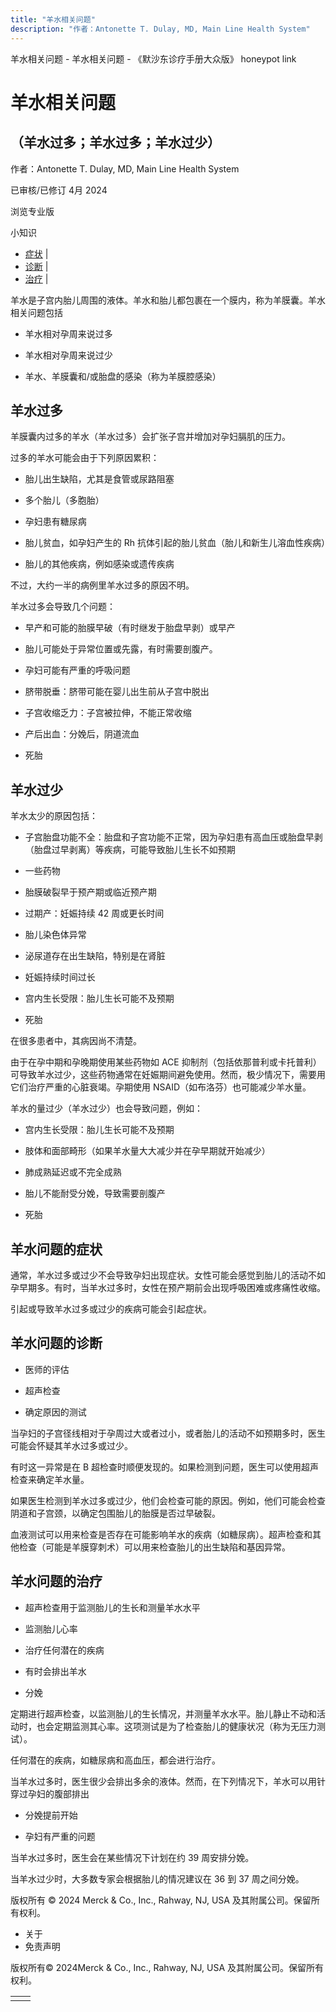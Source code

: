 ```yaml
---
title: "羊水相关问题"
description: "作者：Antonette T. Dulay, MD, Main Line Health System"
---
```


﻿羊水相关问题 \- 羊水相关问题 \- 《默沙东诊疗手册大众版》 honeypot link

# 羊水相关问题

## （羊水过多；羊水过多；羊水过少）

作者：Antonette T. Dulay, MD, Main Line Health System

已审核/已修订 4月 2024

浏览专业版

小知识

- [症状](#症状_v50223621_zh) \|
- [诊断](#诊断_v37918433_zh) \|
- [治疗](#治疗_v37918446_zh) \|

羊水是子宫内胎儿周围的液体。羊水和胎儿都包裹在一个膜内，称为羊膜囊。羊水相关问题包括

- 羊水相对孕周来说过多

- 羊水相对孕周来说过少

- 羊水、羊膜囊和/或胎盘的感染（称为羊膜腔感染）


## 羊水过多

羊膜囊内过多的羊水（羊水过多）会扩张子宫并增加对孕妇膈肌的压力。

过多的羊水可能会由于下列原因累积：

- 胎儿出生缺陷，尤其是食管或尿路阻塞

- 多个胎儿（多胞胎）

- 孕妇患有糖尿病

- 胎儿贫血，如孕妇产生的 Rh 抗体引起的胎儿贫血（胎儿和新生儿溶血性疾病）

- 胎儿的其他疾病，例如感染或遗传疾病


不过，大约一半的病例里羊水过多的原因不明。

羊水过多会导致几个问题：

- 早产和可能的胎膜早破（有时继发于胎盘早剥）或早产

- 胎儿可能处于异常位置或先露，有时需要剖腹产。

- 孕妇可能有严重的呼吸问题

- 脐带脱垂：脐带可能在婴儿出生前从子宫中脱出

- 子宫收缩乏力：子宫被拉伸，不能正常收缩

- 产后出血：分娩后，阴道流血

- 死胎


## 羊水过少

羊水太少的原因包括：

- 子宫胎盘功能不全：胎盘和子宫功能不正常，因为孕妇患有高血压或胎盘早剥（胎盘过早剥离）等疾病，可能导致胎儿生长不如预期

- 一些药物

- 胎膜破裂早于预产期或临近预产期

- 过期产：妊娠持续 42 周或更长时间

- 胎儿染色体异常

- 泌尿道存在出生缺陷，特别是在肾脏

- 妊娠持续时间过长

- 宫内生长受限：胎儿生长可能不及预期

- 死胎


在很多患者中，其病因尚不清楚。

由于在孕中期和孕晚期使用某些药物如 ACE 抑制剂（包括依那普利或卡托普利）可导致羊水过少，这些药物通常在妊娠期间避免使用。然而，极少情况下，需要用它们治疗严重的心脏衰竭。孕期使用 NSAID（如布洛芬）也可能减少羊水量。

羊水的量过少（羊水过少）也会导致问题，例如：

- 宫内生长受限：胎儿生长可能不及预期

- 肢体和面部畸形（如果羊水量大大减少并在孕早期就开始减少）

- 肺成熟延迟或不完全成熟

- 胎儿不能耐受分娩，导致需要剖腹产

- 死胎


## 羊水问题的症状

通常，羊水过多或过少不会导致孕妇出现症状。女性可能会感觉到胎儿的活动不如孕早期多。有时，当羊水过多时，女性在预产期前会出现呼吸困难或疼痛性收缩。

引起或导致羊水过多或过少的疾病可能会引起症状。

## 羊水问题的诊断

- 医师的评估

- 超声检查

- 确定原因的测试


当孕妇的子宫径线相对于孕周过大或者过小，或者胎儿的活动不如预期多时，医生可能会怀疑其羊水过多或过少。

有时这一异常是在 B 超检查时顺便发现的。如果检测到问题，医生可以使用超声检查来确定羊水量。

如果医生检测到羊水过多或过少，他们会检查可能的原因。例如，他们可能会检查阴道和子宫颈，以确定包围胎儿的胎膜是否过早破裂。

血液测试可以用来检查是否存在可能影响羊水的疾病（如糖尿病）。超声检查和其他检查（可能是羊膜穿刺术）可以用来检查胎儿的出生缺陷和基因异常。

## 羊水问题的治疗

- 超声检查用于监测胎儿的生长和测量羊水水平

- 监测胎儿心率

- 治疗任何潜在的疾病

- 有时会排出羊水

- 分娩


定期进行超声检查，以监测胎儿的生长情况，并测量羊水水平。胎儿静止不动和活动时，也会定期监测其心率。这项测试是为了检查胎儿的健康状况（称为无压力测试）。

任何潜在的疾病，如糖尿病和高血压，都会进行治疗。

当羊水过多时，医生很少会排出多余的液体。然而，在下列情况下，羊水可以用针穿过孕妇的腹部排出

- 分娩提前开始

- 孕妇有严重的问题


当羊水过多时，医生会在某些情况下计划在约 39 周安排分娩。

当羊水过少时，大多数专家会根据胎儿的情况建议在 36 到 37 周之间分娩。



版权所有 © 2024
Merck & Co., Inc., Rahway, NJ, USA 及其附属公司。保留所有权利。

- 关于
- 免责声明

版权所有© 2024Merck & Co., Inc., Rahway, NJ, USA 及其附属公司。保留所有权利。

|     |     |
| --- | --- |
|  |  |